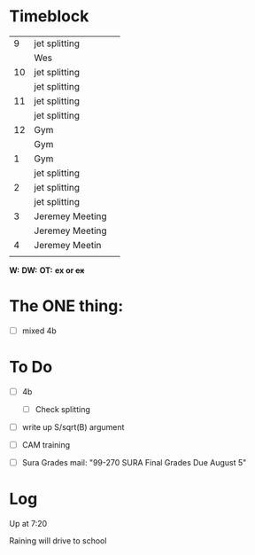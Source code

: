 # Timeblock

|     |                 |     |
| --- | --------------- | --- |
| 9   | jet splitting   |     |
|     | Wes             |     |
| 10  | jet splitting   |     |
|     | jet splitting   |     |
| 11  | jet splitting   |     |
|     | jet splitting   |     |
| 12  | Gym             |     |
|     | Gym             |     |
| 1   | Gym             |     |
|     | jet splitting   |     |
| 2   | jet splitting   |     |
|     | jet splitting   |     |
| 3   | Jeremey Meeting |     |
|     | Jeremey Meeting |     |
| 4   | Jeremey Meetin  |     |
|     |                 |     |

**W:**
**DW:**
**OT:**
**ex or ~~ex~~**

# The ONE thing: 
- [ ] mixed 4b


# To Do
- [ ]  4b
	 - [ ] Check splitting
- [ ] write up S/sqrt(B) argument
- [ ] CAM training
- [ ] Sura Grades mail: "99-270 SURA Final Grades Due August 5"


# Log

Up at 7:20

Raining will drive to school


